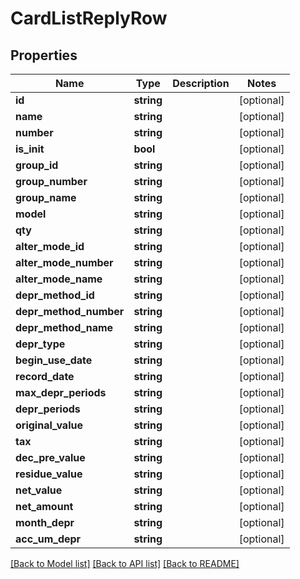 # CardListReplyRow

## Properties
Name | Type | Description | Notes
------------ | ------------- | ------------- | -------------
**id** | **string** |  | [optional] 
**name** | **string** |  | [optional] 
**number** | **string** |  | [optional] 
**is_init** | **bool** |  | [optional] 
**group_id** | **string** |  | [optional] 
**group_number** | **string** |  | [optional] 
**group_name** | **string** |  | [optional] 
**model** | **string** |  | [optional] 
**qty** | **string** |  | [optional] 
**alter_mode_id** | **string** |  | [optional] 
**alter_mode_number** | **string** |  | [optional] 
**alter_mode_name** | **string** |  | [optional] 
**depr_method_id** | **string** |  | [optional] 
**depr_method_number** | **string** |  | [optional] 
**depr_method_name** | **string** |  | [optional] 
**depr_type** | **string** |  | [optional] 
**begin_use_date** | **string** |  | [optional] 
**record_date** | **string** |  | [optional] 
**max_depr_periods** | **string** |  | [optional] 
**depr_periods** | **string** |  | [optional] 
**original_value** | **string** |  | [optional] 
**tax** | **string** |  | [optional] 
**dec_pre_value** | **string** |  | [optional] 
**residue_value** | **string** |  | [optional] 
**net_value** | **string** |  | [optional] 
**net_amount** | **string** |  | [optional] 
**month_depr** | **string** |  | [optional] 
**acc_um_depr** | **string** |  | [optional] 

[[Back to Model list]](../README.md#documentation-for-models) [[Back to API list]](../README.md#documentation-for-api-endpoints) [[Back to README]](../README.md)


